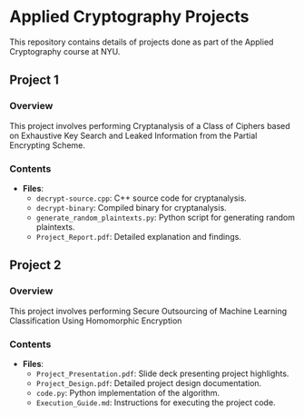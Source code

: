 # Applied Cryptography Projects

This repository contains details of projects done as part of the Applied Cryptography course at NYU. 

## Project 1
### Overview
This project involves performing Cryptanalysis of a Class of Ciphers based on Exhaustive Key Search and Leaked Information from the Partial Encrypting Scheme.

### Contents
- **Files**:
  - `decrypt-source.cpp`: C++ source code for cryptanalysis.
  - `decrypt-binary`: Compiled binary for cryptanalysis.
  - `generate_random_plaintexts.py`: Python script for generating random plaintexts.
  - `Project_Report.pdf`: Detailed explanation and findings.


## Project 2
### Overview
This project involves performing Secure Outsourcing of Machine Learning Classification Using Homomorphic Encryption

### Contents
- **Files**:
  - `Project_Presentation.pdf`: Slide deck presenting project highlights.
  - `Project_Design.pdf`: Detailed project design documentation.
  - `code.py`: Python implementation of the algorithm.
  - `Execution_Guide.md`: Instructions for executing the project code.

